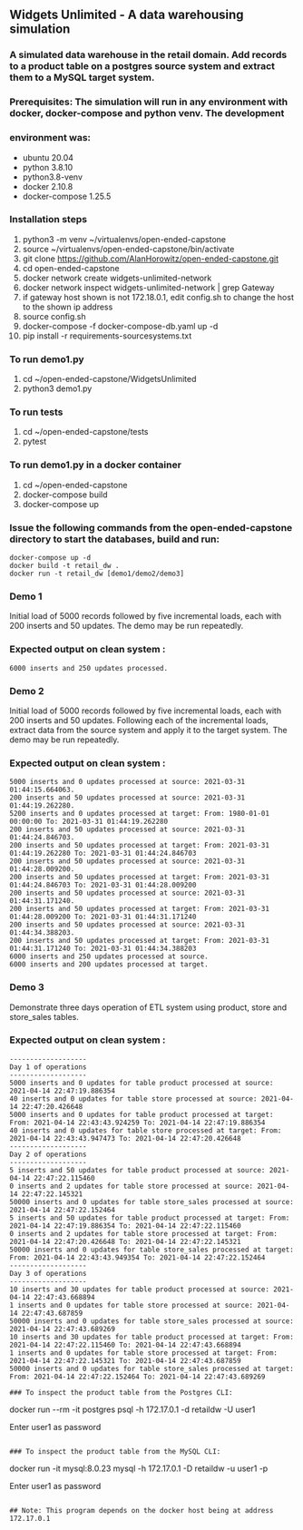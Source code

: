 ##  Widgets Unlimited - A data warehousing simulation

###  A simulated data warehouse in the retail domain.  Add records to a product table on a postgres source system and extract them to a MySQL target system.

### Prerequisites: The simulation will run in any environment with docker, docker-compose and python venv.  The development 
### environment was:

 - ubuntu 20.04 
 - python 3.8.10
 - python3.8-venv  
 - docker 2.10.8
 - docker-compose 1.25.5

### Installation steps

1. python3 -m venv ~/virtualenvs/open-ended-capstone
1. source ~/virtualenvs/open-ended-capstone/bin/activate
1. git clone https://github.com/AlanHorowitz/open-ended-capstone.git
1. cd open-ended-capstone
1. docker network create widgets-unlimited-network
1. docker network inspect widgets-unlimited-network | grep Gateway
1. if gateway host shown is not 172.18.0.1, edit config.sh to change the host to the shown ip address
1. source config.sh
1. docker-compose -f docker-compose-db.yaml up -d
1. pip install -r requirements-sourcesystems.txt
   
### To run demo1.py

1. cd ~/open-ended-capstone/WidgetsUnlimited
1. python3 demo1.py

### To run tests

1. cd ~/open-ended-capstone/tests
1. pytest

### To run demo1.py in a docker container
1. cd ~/open-ended-capstone
1. docker-compose build
1. docker-compose up

###  Issue the following commands from the open-ended-capstone directory to start the databases, build and run:

```
docker-compose up -d
docker build -t retail_dw .
docker run -t retail_dw [demo1/demo2/demo3]
```

### Demo 1 
Initial load of 5000 records followed by five incremental loads, each with 200 inserts and 50 updates.  The demo may be run repeatedly.

###   Expected output on clean system :

```
6000 inserts and 250 updates processed.
```

### Demo 2 
Initial load of 5000 records followed by five incremental loads, each with 200 inserts and 50 updates.  Following each of the incremental loads, extract data from the source system and apply it to the target system. The demo may be run repeatedly.

###   Expected output on clean system :

```
5000 inserts and 0 updates processed at source: 2021-03-31 01:44:15.664063.
200 inserts and 50 updates processed at source: 2021-03-31 01:44:19.262280.
5200 inserts and 0 updates processed at target: From: 1980-01-01 00:00:00 To: 2021-03-31 01:44:19.262280 
200 inserts and 50 updates processed at source: 2021-03-31 01:44:24.846703.
200 inserts and 50 updates processed at target: From: 2021-03-31 01:44:19.262280 To: 2021-03-31 01:44:24.846703 
200 inserts and 50 updates processed at source: 2021-03-31 01:44:28.009200.
200 inserts and 50 updates processed at target: From: 2021-03-31 01:44:24.846703 To: 2021-03-31 01:44:28.009200 
200 inserts and 50 updates processed at source: 2021-03-31 01:44:31.171240.
200 inserts and 50 updates processed at target: From: 2021-03-31 01:44:28.009200 To: 2021-03-31 01:44:31.171240 
200 inserts and 50 updates processed at source: 2021-03-31 01:44:34.388203.
200 inserts and 50 updates processed at target: From: 2021-03-31 01:44:31.171240 To: 2021-03-31 01:44:34.388203 
6000 inserts and 250 updates processed at source.
6000 inserts and 200 updates processed at target.
```

### Demo 3 
Demonstrate three days operation of ETL system using product, store and store_sales tables.  

###   Expected output on clean system :

```
-------------------
Day 1 of operations
-------------------
5000 inserts and 0 updates for table product processed at source: 2021-04-14 22:47:19.886354
40 inserts and 0 updates for table store processed at source: 2021-04-14 22:47:20.426648
5000 inserts and 0 updates for table product processed at target: From: 2021-04-14 22:43:43.924259 To: 2021-04-14 22:47:19.886354 
40 inserts and 0 updates for table store processed at target: From: 2021-04-14 22:43:43.947473 To: 2021-04-14 22:47:20.426648 
-------------------
Day 2 of operations
-------------------
5 inserts and 50 updates for table product processed at source: 2021-04-14 22:47:22.115460
0 inserts and 2 updates for table store processed at source: 2021-04-14 22:47:22.145321
50000 inserts and 0 updates for table store_sales processed at source: 2021-04-14 22:47:22.152464
5 inserts and 50 updates for table product processed at target: From: 2021-04-14 22:47:19.886354 To: 2021-04-14 22:47:22.115460 
0 inserts and 2 updates for table store processed at target: From: 2021-04-14 22:47:20.426648 To: 2021-04-14 22:47:22.145321 
50000 inserts and 0 updates for table store_sales processed at target: From: 2021-04-14 22:43:43.949354 To: 2021-04-14 22:47:22.152464 
-------------------
Day 3 of operations
-------------------
10 inserts and 30 updates for table product processed at source: 2021-04-14 22:47:43.668894
1 inserts and 0 updates for table store processed at source: 2021-04-14 22:47:43.687859
50000 inserts and 0 updates for table store_sales processed at source: 2021-04-14 22:47:43.689269
10 inserts and 30 updates for table product processed at target: From: 2021-04-14 22:47:22.115460 To: 2021-04-14 22:47:43.668894 
1 inserts and 0 updates for table store processed at target: From: 2021-04-14 22:47:22.145321 To: 2021-04-14 22:47:43.687859 
50000 inserts and 0 updates for table store_sales processed at target: From: 2021-04-14 22:47:22.152464 To: 2021-04-14 22:47:43.689269 
```

```
### To inspect the product table from the Postgres CLI:
```
docker run --rm -it postgres psql -h 172.17.0.1 -d retaildw -U user1

Enter user1 as password
``` 

### To inspect the product table from the MySQL CLI:
```
docker run -it mysql:8.0.23 mysql -h 172.17.0.1 -D retaildw -u user1 -p

Enter user1 as password
```

## Note: This program depends on the docker host being at address 172.17.0.1

